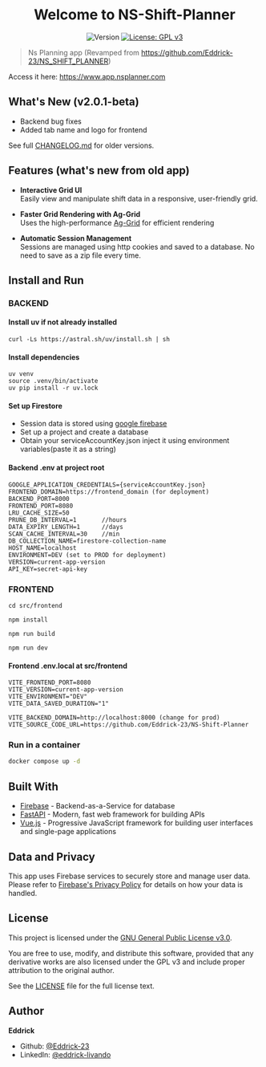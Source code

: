 <h1 align="center">Welcome to NS-Shift-Planner</h1>
<p align="center">
  <img alt="Version" src="https://img.shields.io/badge/version-2.0.1--beta-blue.svg?cacheSeconds=2592000" />
  <a href="LICENSE.txt">
    <img alt="License: GPL v3" src="https://img.shields.io/badge/License-GPLv3-blue.svg" />
  </a>
</p>



> Ns Planning app (Revamped from https://github.com/Eddrick-23/NS_SHIFT_PLANNER)

Access it here: https://www.app.nsplanner.com

## What's New (v2.0.1-beta)
- Backend bug fixes
- Added tab name and logo for frontend

See full [CHANGELOG.md](./CHANGELOG.md) for older versions.

## Features (what's new from old app)

-  **Interactive Grid UI**  
  Easily view and manipulate shift data in a responsive, user-friendly grid.

- **Faster Grid Rendering with Ag-Grid**  
  Uses the high-performance [Ag-Grid](https://www.ag-grid.com/) for efficient rendering

- **Automatic Session Management**  
  Sessions are managed using http cookies and saved to a database. No need to save as a zip file every time.

## Install and Run

### BACKEND
#### Install uv if not already installed
```
curl -Ls https://astral.sh/uv/install.sh | sh
```

#### Install dependencies
```
uv venv
source .venv/bin/activate
uv pip install -r uv.lock
```

#### Set up Firestore
- Session data is stored using [google firebase](https://console.firebase.google.com/u/0/)
- Set up a project and create a database
- Obtain your serviceAccountKey.json inject it using environment variables(paste it as a string)

#### Backend .env at project root
```
GOOGLE_APPLICATION_CREDENTIALS={serviceAccountKey.json}
FRONTEND_DOMAIN=https://frontend_domain (for deployment)
BACKEND_PORT=8000
FRONTEND_PORT=8080
LRU_CACHE_SIZE=50
PRUNE_DB_INTERVAL=1       //hours
DATA_EXPIRY_LENGTH=1      //days
SCAN_CACHE_INTERVAL=30    //min
DB_COLLECTION_NAME=firestore-collection-name
HOST_NAME=localhost
ENVIRONMENT=DEV (set to PROD for deployment)
VERSION=current-app-version
API_KEY=secret-api-key
```

### FRONTEND
```
cd src/frontend

npm install

npm run build

npm run dev
```

#### Frontend .env.local at src/frontend
```
VITE_FRONTEND_PORT=8080
VITE_VERSION=current-app-version
VITE_ENVIRONMENT="DEV"
VITE_DATA_SAVED_DURATION="1"

VITE_BACKEND_DOMAIN=http://localhost:8000 (change for prod)
VITE_SOURCE_CODE_URL=https://github.com/Eddrick-23/NS-Shift-Planner
```


### Run in a container
```sh
docker compose up -d
```

## Built With
- [Firebase](https://firebase.google.com/) - Backend-as-a-Service for database
- [FastAPI](https://fastapi.tiangolo.com/) - Modern, fast web framework for building APIs
- [Vue.js](https://vuejs.org/) - Progressive JavaScript framework for building user interfaces and single-page applications

## Data and Privacy

This app uses Firebase services to securely store and manage user data. Please refer to [Firebase's Privacy Policy](https://firebase.google.com/support/privacy) for details on how your data is handled.


## License

This project is licensed under the [GNU General Public License v3.0](LICENSE).

You are free to use, modify, and distribute this software, provided that any derivative works are also licensed under the GPL v3 and include proper attribution to the original author.

See the [LICENSE](LICENSE.txt) file for the full license text.


## Author

**Eddrick**

* Github: [@Eddrick-23](https://github.com/Eddrick-23)
* LinkedIn: [@eddrick-livando](https://linkedin.com/in/eddrick-livando-8581ab228)
